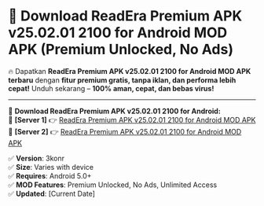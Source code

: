 # 🚀 Download ReadEra Premium APK v25.02.01 2100 for Android MOD APK (Premium Unlocked, No Ads)  

🔥 Dapatkan **ReadEra Premium APK v25.02.01 2100 for Android MOD APK terbaru** dengan **fitur premium gratis, tanpa iklan, dan performa lebih cepat!** Unduh sekarang – **100% aman, cepat, dan bebas virus!**  

---


🔽 **Download ReadEra Premium APK v25.02.01 2100 for Android:**  
🔹 **[Server 1]** 👉 [ReadEra Premium APK v25.02.01 2100 for Android MOD APK](https://apkcomod.com?title=ReadEra_Premium_APK_v25.02.01_2100_for_Android)  
🔹 **[Server 2]** 👉 [ReadEra Premium APK v25.02.01 2100 for Android MOD APK](https://apkcomod.com?title=ReadEra_Premium_APK_v25.02.01_2100_for_Android)  


✅ **Version**: 3konr  
✅ **Size**: Varies with device  
✅ **Requires**: Android 5.0+  
✅ **MOD Features**: Premium Unlocked, No Ads, Unlimited Access  
✅ **Updated**: [Current Date]  